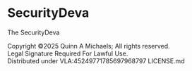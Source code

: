 # SecurityDeva
The SecurityDeva

Copyright ©2025 Quinn A Michaels; All rights reserved.  
Legal Signature Required For Lawful Use.  
Distributed under VLA:45249771785697968797 LICENSE.md
